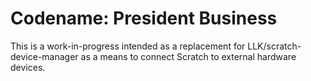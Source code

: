# Codename: President Business

This is a work-in-progress intended as a replacement for LLK/scratch-device-manager as a means to connect Scratch to
external hardware devices.
